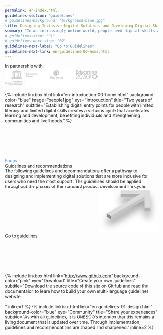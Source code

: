 ```yaml
---
permalink: en-index.html
guidelines-section: "guidelines"
# guidelines-background: "background-blue.jpg"
title: Designing Inclusive Digital Solutions and Developing Digital Skills
summary: "In an increasingly online world, people need digital skills and literacy to work, live, learn and communicate productively. Without these skills, people face marginalisation not only in the physical world but in digital realms as well. Fortunately, digital exclusion is increasingly avoidable."
# guidelines-step: "01"
# guidelines-next-step: "02"
guidelines-next-label: "Go to Guidelines"
guidelines-next-link: en-guidelines-00-home.html
---
```


<div class="in-partnership-with-box">
In partnership with<br/>
<a href="en-partners.html"><img src="images/footer-logo.png" /></a>
</div>

{% include linkbox.html
link="en-introduction-00-home.html"
background-color="blue"
image="people1.jpg"
eye="Introduction"
title="Two years of research"
subtitle="Establishing digital entry points for people with limited literacy and limited digital skills creates a virtuous cycle that accelerates learning and development, benefiting individuals and strengthening communities and livelihoods."
%}

<div class="linkbox linkbox-gotoguidelines" style="background-image: url('images/background-black@2x.jpg'); padding-top: 100px; padding-bottom: 100px;" onclick="window.location.href='en-guidelines-00-home.html'">
	<div class="linkbox-field-eye" style="color: #4299FF">Focus</div>
	<div class="linkbox-field-title">Guidelines and recommendations</div>
	<div class="linkbox-field-subtitle">The following guidelines and recommendations offer a pathway to designing and implementing digital solutions that are more inclusive for users who need the most support. The guidelines should be applied throughout the phases of the standard product development life cycle.</div>
	<div style="text-align: right">
		<img class="linkbox-gotoguidelines-arrow" src="images/3darrow.png" />
	</div>
	<div class="linkbox-btn linkbox-btn-plus">
		<span class="next-step-btn">Go to guidelines</span>
	</div>
</div>

{% include linkbox.html
link="http://www.github.com"
background-color="pink"
eye="Download"
title="Create your own guidelines"
subtitle="Download the source code of this site on GitHub and read the documentaion to learn how to build your own multi-language  guidelines website.<br><br>"
inline=1
%}
{% include linkbox.html
link="en-guidelines-01-design.html"
background-color="blue"
eye="Community"
title="Share your experiences"
subtitle="As with all guidelines, it is UNESCO’s intention that this remains a living document that is updated over time. Through implementation, guidelines and recommendations are shaped and sharpened."
inline=2
%}